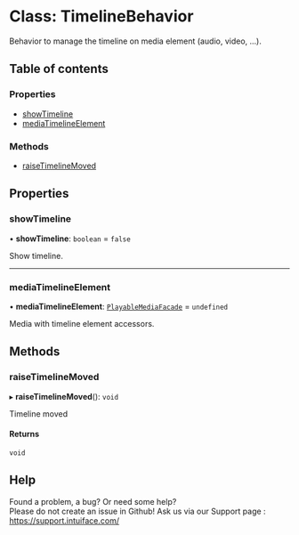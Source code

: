 # Class: TimelineBehavior

Behavior to manage the timeline on media element (audio, video, ...).

## Table of contents

### Properties

- [showTimeline](TimelineBehavior.md#showtimeline)
- [mediaTimelineElement](TimelineBehavior.md#mediatimelineelement)

### Methods

- [raiseTimelineMoved](TimelineBehavior.md#raisetimelinemoved)

## Properties

### showTimeline

• **showTimeline**: `boolean` = `false`

Show timeline.

___

### mediaTimelineElement

• **mediaTimelineElement**: [`PlayableMediaFacade`](PlayableMediaFacade.md) = `undefined`

Media with timeline element accessors.

## Methods

### raiseTimelineMoved

▸ **raiseTimelineMoved**(): `void`

Timeline moved

#### Returns

`void`


## Help
Found a problem, a bug? Or need some help?  
Please do not create an issue in Github! Ask us via our Support page : https://support.intuiface.com/